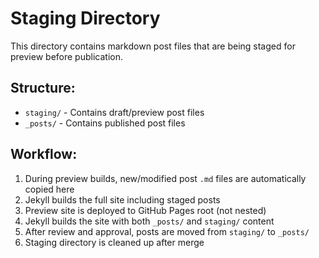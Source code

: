 # Staging Directory

This directory contains markdown post files that are being staged for preview before publication.

## Structure:
- `staging/` - Contains draft/preview post files  
- `_posts/` - Contains published post files

## Workflow:
1. During preview builds, new/modified post `.md` files are automatically copied here
2. Jekyll builds the full site including staged posts
3. Preview site is deployed to GitHub Pages root (not nested)
2. Jekyll builds the site with both `_posts/` and `staging/` content
3. After review and approval, posts are moved from `staging/` to `_posts/`
4. Staging directory is cleaned up after merge
